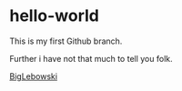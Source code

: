 # hello-world
This is my first Github branch.

Further i have not that much to tell you folk.

<a href="http://www.biglebowski.nl">BigLebowski</a>
